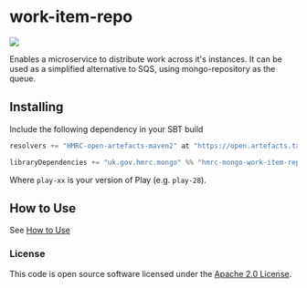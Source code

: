 
# work-item-repo

![](https://img.shields.io/github/v/release/hmrc/hmrc-mongo)

Enables a microservice to distribute work across it's instances.
It can be used as a simplified alternative to SQS, using mongo-repository as the queue.

## Installing

Include the following dependency in your SBT build

``` scala
resolvers += "HMRC-open-artefacts-maven2" at "https://open.artefacts.tax.service.gov.uk/maven2"

libraryDependencies += "uk.gov.hmrc.mongo" %% "hmrc-mongo-work-item-repo-play-xx" % "[INSERT-VERSION]"
```

Where `play-xx` is your version of Play (e.g. `play-28`).

## How to Use

See [How to Use](./HOW_TO_USE.md)

### License

This code is open source software licensed under the [Apache 2.0 License]("http://www.apache.org/licenses/LICENSE-2.0.html").
